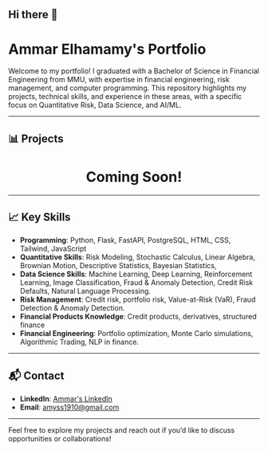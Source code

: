 ## Hi there 👋

# Ammar Elhamamy's Portfolio

Welcome to my portfolio! I graduated with a Bachelor of Science in Financial Engineering from MMU, with expertise in financial engineering, risk management, and computer programming. This repository highlights my projects, technical skills, and experience in these areas, with a specific focus on Quantitative Risk, Data Science, and AI/ML.

---

## 📊 Projects
<center><h1>Coming Soon!</h1></center>

---

## 📈 Key Skills

- **Programming**: Python, Flask, FastAPI, PostgreSQL, HTML, CSS, Tailwind, JavaScript 
- **Quantitative Skills**: Risk Modeling, Stochastic Calculus, Linear Algebra, Brownian Motion, Descriptive Statistics, Bayesian Statistics,
- **Data Science Skills**:  Machine Learning, Deep Learning, Reinforcement Learning, Image Classification, Fraud & Anomaly Detection, Credit Risk Defaults, Natural Language Processing.
- **Risk Management**: Credit risk, portfolio risk, Value-at-Risk (VaR), Fraud Detection & Anomaly Detection.
- **Financial Products Knowledge**: Credit products, derivatives, structured finance
- **Financial Engineering**: Portfolio optimization, Monte Carlo simulations, Algorithmic Trading, NLP in finance.

---

## 📬 Contact

- **LinkedIn**: [Ammar's LinkedIn](https://www.linkedin.com/in/ammar-yasser-32928a205/)
- **Email**: amyss1910@gmail.com

---

Feel free to explore my projects and reach out if you’d like to discuss opportunities or collaborations!
